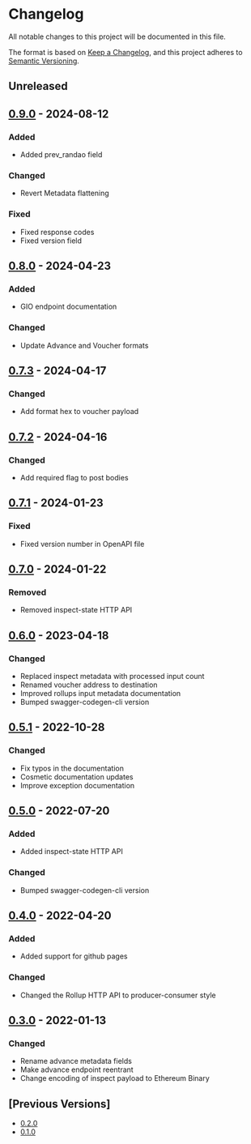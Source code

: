 # Changelog

All notable changes to this project will be documented in this file.

The format is based on [Keep a Changelog](https://keepachangelog.com/en/1.0.0/),
and this project adheres to [Semantic Versioning](https://semver.org/spec/v2.0.0.html).

## Unreleased

## [0.9.0] - 2024-08-12

### Added

- Added prev_randao field

### Changed

- Revert Metadata flattening

### Fixed

- Fixed response codes
- Fixed version field

## [0.8.0] - 2024-04-23

### Added

- GIO endpoint documentation

### Changed

- Update Advance and Voucher formats

## [0.7.3] - 2024-04-17

### Changed

- Add format hex to voucher payload

## [0.7.2] - 2024-04-16

### Changed

- Add required flag to post bodies

## [0.7.1] - 2024-01-23

### Fixed

- Fixed version number in OpenAPI file

## [0.7.0] - 2024-01-22

### Removed

- Removed inspect-state HTTP API

## [0.6.0] - 2023-04-18

### Changed

- Replaced inspect metadata with processed input count
- Renamed voucher address to destination
- Improved rollups input metadata documentation
- Bumped swagger-codegen-cli version

## [0.5.1] - 2022-10-28

### Changed

- Fix typos in the documentation
- Cosmetic documentation updates
- Improve exception documentation

## [0.5.0] - 2022-07-20

### Added

- Added inspect-state HTTP API

### Changed

- Bumped swagger-codegen-cli version

## [0.4.0] - 2022-04-20

### Added

- Added support for github pages

### Changed

- Changed the Rollup HTTP API to producer-consumer style

## [0.3.0] - 2022-01-13

### Changed

- Rename advance metadata fields
- Make advance endpoint reentrant
- Change encoding of inspect payload to Ethereum Binary

## [Previous Versions]

- [0.2.0]
- [0.1.0]

[unreleased]: https://github.com/cartesi/openapi-interfaces/compare/v0.9.0...HEAD
[0.9.0]: https://github.com/cartesi/openapi-interfaces/releases/tag/v0.9.0
[0.8.0]: https://github.com/cartesi/openapi-interfaces/releases/tag/v0.8.0
[0.7.3]: https://github.com/cartesi/openapi-interfaces/releases/tag/v0.7.3
[0.7.2]: https://github.com/cartesi/openapi-interfaces/releases/tag/v0.7.2
[0.7.1]: https://github.com/cartesi/openapi-interfaces/releases/tag/v0.7.1
[0.7.0]: https://github.com/cartesi/openapi-interfaces/releases/tag/v0.7.0
[0.6.0]: https://github.com/cartesi/openapi-interfaces/releases/tag/v0.6.0
[0.5.1]: https://github.com/cartesi/openapi-interfaces/releases/tag/v0.5.1
[0.5.0]: https://github.com/cartesi/openapi-interfaces/releases/tag/v0.5.0
[0.4.0]: https://github.com/cartesi/openapi-interfaces/releases/tag/v0.4.0
[0.3.0]: https://github.com/cartesi/openapi-interfaces/releases/tag/v0.3.0
[0.2.0]: https://github.com/cartesi/openapi-interfaces/releases/tag/v0.2.0
[0.1.0]: https://github.com/cartesi/openapi-interfaces/releases/tag/v0.1.0
